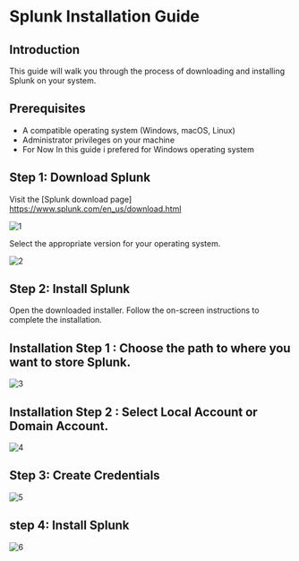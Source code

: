 # Splunk Installation Guide

## Introduction

This guide will walk you through the process of downloading and installing  Splunk on your system.

## Prerequisites

- A compatible operating system (Windows, macOS, Linux)
- Administrator privileges on your machine
- For Now In this guide i prefered for Windows operating system 

## Step 1: Download Splunk

  Visit the [Splunk download page]
  https://www.splunk.com/en_us/download.html
   
  ![1](https://github.com/user-attachments/assets/cd9e3356-16a9-4804-baa3-6fa2ce5651f3)


 
  Select the appropriate version for your operating system.
   

 ![2](https://github.com/user-attachments/assets/0e1a6556-45f7-4ab8-8289-28f17ffc118d)

 
## Step 2: Install Splunk

 Open the downloaded installer.
 Follow the on-screen instructions to complete the installation.

## Installation Step 1 : Choose the path to where you want to store Splunk.

![3](https://github.com/user-attachments/assets/c36be8b6-acae-4208-951a-001b3b68c8e4)

## Installation Step 2 : Select Local Account or Domain Account.

![4](https://github.com/user-attachments/assets/63571aeb-1486-4fb3-8d29-14d0080a4b33)


## Step 3: Create Credentials


![5](https://github.com/user-attachments/assets/2bb7c35d-c565-486c-bc89-1e65a8700827)

## step 4: Install Splunk


![6](https://github.com/user-attachments/assets/b41a95ac-1fac-4a3b-a036-2c773861e2ef)


